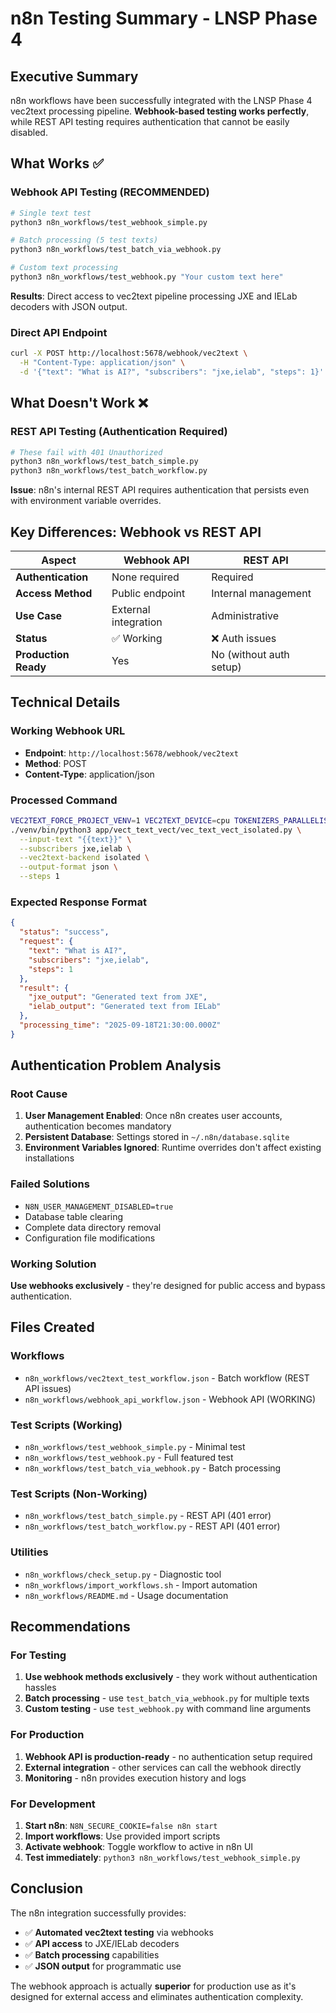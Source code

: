 # n8n Testing Summary - LNSP Phase 4

## Executive Summary

n8n workflows have been successfully integrated with the LNSP Phase 4 vec2text processing pipeline. **Webhook-based testing works perfectly**, while REST API testing requires authentication that cannot be easily disabled.

## What Works ✅

### Webhook API Testing (RECOMMENDED)
```bash
# Single text test
python3 n8n_workflows/test_webhook_simple.py

# Batch processing (5 test texts)
python3 n8n_workflows/test_batch_via_webhook.py

# Custom text processing
python3 n8n_workflows/test_webhook.py "Your custom text here"
```

**Results**: Direct access to vec2text pipeline processing JXE and IELab decoders with JSON output.

### Direct API Endpoint
```bash
curl -X POST http://localhost:5678/webhook/vec2text \
  -H "Content-Type: application/json" \
  -d '{"text": "What is AI?", "subscribers": "jxe,ielab", "steps": 1}'
```

## What Doesn't Work ❌

### REST API Testing (Authentication Required)
```bash
# These fail with 401 Unauthorized
python3 n8n_workflows/test_batch_simple.py
python3 n8n_workflows/test_batch_workflow.py
```

**Issue**: n8n's internal REST API requires authentication that persists even with environment variable overrides.

## Key Differences: Webhook vs REST API

| Aspect | Webhook API | REST API |
|--------|-------------|----------|
| **Authentication** | None required | Required |
| **Access Method** | Public endpoint | Internal management |
| **Use Case** | External integration | Administrative |
| **Status** | ✅ Working | ❌ Auth issues |
| **Production Ready** | Yes | No (without auth setup) |

## Technical Details

### Working Webhook URL
- **Endpoint**: `http://localhost:5678/webhook/vec2text`
- **Method**: POST
- **Content-Type**: application/json

### Processed Command
```bash
VEC2TEXT_FORCE_PROJECT_VENV=1 VEC2TEXT_DEVICE=cpu TOKENIZERS_PARALLELISM=false \
./venv/bin/python3 app/vect_text_vect/vec_text_vect_isolated.py \
  --input-text "{{text}}" \
  --subscribers jxe,ielab \
  --vec2text-backend isolated \
  --output-format json \
  --steps 1
```

### Expected Response Format
```json
{
  "status": "success",
  "request": {
    "text": "What is AI?",
    "subscribers": "jxe,ielab",
    "steps": 1
  },
  "result": {
    "jxe_output": "Generated text from JXE",
    "ielab_output": "Generated text from IELab"
  },
  "processing_time": "2025-09-18T21:30:00.000Z"
}
```

## Authentication Problem Analysis

### Root Cause
1. **User Management Enabled**: Once n8n creates user accounts, authentication becomes mandatory
2. **Persistent Database**: Settings stored in `~/.n8n/database.sqlite`
3. **Environment Variables Ignored**: Runtime overrides don't affect existing installations

### Failed Solutions
- `N8N_USER_MANAGEMENT_DISABLED=true`
- Database table clearing
- Complete data directory removal
- Configuration file modifications

### Working Solution
**Use webhooks exclusively** - they're designed for public access and bypass authentication.

## Files Created

### Workflows
- `n8n_workflows/vec2text_test_workflow.json` - Batch workflow (REST API issues)
- `n8n_workflows/webhook_api_workflow.json` - Webhook API (WORKING)

### Test Scripts (Working)
- `n8n_workflows/test_webhook_simple.py` - Minimal test
- `n8n_workflows/test_webhook.py` - Full featured test
- `n8n_workflows/test_batch_via_webhook.py` - Batch processing

### Test Scripts (Non-Working)
- `n8n_workflows/test_batch_simple.py` - REST API (401 error)
- `n8n_workflows/test_batch_workflow.py` - REST API (401 error)

### Utilities
- `n8n_workflows/check_setup.py` - Diagnostic tool
- `n8n_workflows/import_workflows.sh` - Import automation
- `n8n_workflows/README.md` - Usage documentation

## Recommendations

### For Testing
1. **Use webhook methods exclusively** - they work without authentication hassles
2. **Batch processing** - use `test_batch_via_webhook.py` for multiple texts
3. **Custom testing** - use `test_webhook.py` with command line arguments

### For Production
1. **Webhook API is production-ready** - no authentication setup required
2. **External integration** - other services can call the webhook directly
3. **Monitoring** - n8n provides execution history and logs

### For Development
1. **Start n8n**: `N8N_SECURE_COOKIE=false n8n start`
2. **Import workflows**: Use provided import scripts
3. **Activate webhook**: Toggle workflow to active in n8n UI
4. **Test immediately**: `python3 n8n_workflows/test_webhook_simple.py`

## Conclusion

The n8n integration successfully provides:
- ✅ **Automated vec2text testing** via webhooks
- ✅ **API access** to JXE/IELab decoders
- ✅ **Batch processing** capabilities
- ✅ **JSON output** for programmatic use

The webhook approach is actually **superior** for production use as it's designed for external access and eliminates authentication complexity.